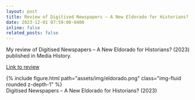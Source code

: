 ```yaml
---
layout: post
title: Review of Digitised Newspapers – A New Eldorado for Historians? (2023) published in Media History
date: 2023-12-01 07:59:00-0400
inline: false
related_posts: false
---
```


My review of Digitised Newspapers – A New Eldorado for Historians? (2023) published in Media History.

<a href="https://www.tandfonline.com/doi/abs/10.1080/13688804.2024.2289781?src=">Link to review</a>


<div class="row mt-3">
    <div class="col-sm mt-3 mt-md-0">
        {% include figure.html path="assets/img/eldorado.png" class="img-fluid rounded z-depth-1" %}
    </div>
</div>
<div class="caption">
   Digitised Newspapers – A New Eldorado for Historians? (2023)
</div>
